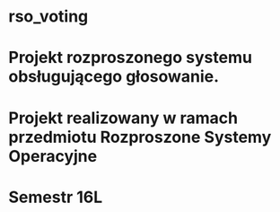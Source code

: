 ﻿# rso_voting
#
# Projekt rozproszonego systemu obsługującego głosowanie.
#
# Projekt realizowany w ramach przedmiotu Rozproszone Systemy Operacyjne
# Semestr 16L
#

